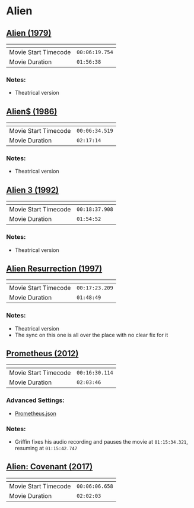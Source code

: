 Alien
===============
[Alien (1979)](https://www.patreon.com/posts/alien-42223302)
---------------
| <!-- -->             | <!-- -->       |
|----------------------|----------------|
| Movie Start Timecode | `00:06:19.754` |
| Movie Duration       | `01:56:38`     |

### Notes:
- Theatrical version

[Alien$ (1986)](https://www.patreon.com/posts/aliens-42961344)
---------------
| <!-- -->             | <!-- -->       |
|----------------------|----------------|
| Movie Start Timecode | `00:06:34.519` |
| Movie Duration       | `02:17:14`     |

### Notes:
- Theatrical version

[Alien 3 (1992)](https://www.patreon.com/posts/alien-3-43387471)
---------------
| <!-- -->             | <!-- -->       |
|----------------------|----------------|
| Movie Start Timecode | `00:18:37.908` |
| Movie Duration       | `01:54:52`     |

### Notes:
- Theatrical version

[Alien Resurrection (1997)](https://www.patreon.com/posts/alien-44150764)
---------------
| <!-- -->             | <!-- -->       |
|----------------------|----------------|
| Movie Start Timecode | `00:17:23.209` |
| Movie Duration       | `01:48:49`     |

### Notes:
- Theatrical version
- The sync on this one is all over the place with no clear fix for it

[Prometheus (2012)](https://www.patreon.com/posts/prometheus-44512463)
---------------
| <!-- -->             | <!-- -->       |
|----------------------|----------------|
| Movie Start Timecode | `00:16:30.114` |
| Movie Duration       | `02:03:46`     |

### Advanced Settings:
  - [Prometheus.json](Podcasts/Blank%20Check/Settings/Prometheus.json?raw=1)
### Notes:
- Griffin fixes his audio recording and pauses the movie at `01:15:34.321`, resuming at `01:15:42.747`

[Alien: Covenant (2017)](https://www.patreon.com/posts/alien-covenant-45270356)
---------------
| <!-- -->             | <!-- -->       |
|----------------------|----------------|
| Movie Start Timecode | `00:06:06.658` |
| Movie Duration       | `02:02:03`     |